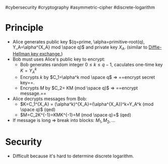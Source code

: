 #cybersecurity  #cryptography #asymmetric-cipher  #discrete-logarithm
# Principle
- Alice generates public key $(q=prime, \alpha=primitive-root(q), Y_A=\alpha^{X_A} mod \space q)$ and private key $X_A$. (similar to [Diffie-Hellman key exchange.](Diffie-Hellman%20key%20exchange..md))
- Bob must uses Alice's public key to encrypt:
	- Bob generates random integer $0 \leq k \leq q-1$, caculates one-time key $K=Y_A^{k}$
	- Encrypts $k$ by $C_1=\alpha^k mod \space q$ => ==encrypt secret key==.
	- Encrypts $M$ by $C_2= KM (mod \space q)$ => ==encrypt message.==
- Alice decrypts messages from Bob:
	- $K=C_1^{X_A} = (\alpha^k)^{X_A}=(\alpha^{X_A})^k=Y_A^k (mod \space q)$ (qed)    
	-  $M=C_2K^{-1}=KMK^{-1}=M (mod \space q)=$ (qed)
- If message is long $\Rightarrow$ break into blocks: $M_1, M_2, ...$
# Security
- Difficult because it's hard to determine discrete logarithm.
	